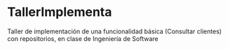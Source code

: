 # TallerImplementa
Taller de implementación de una funcionalidad básica (Consultar clientes) con repositorios, en clase de Ingeniería de Software

